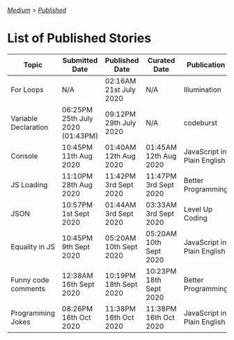 _[Medium](./README.md) > [Published](./Published.md)_

# List of Published Stories

| Topic                | Submitted Date                   | Published Date         | Curated Date           | Publication                 |
| -------------------- | -------------------------------- | ---------------------- | ---------------------- | --------------------------- |
| For Loops            | N/A                              | 02:16AM 21st July 2020 | N/A                    | Illumination                |
| Variable Declaration | 06:25PM 25th July 2020 (01:43PM) | 09:12PM 29th July 2020 | N/A                    | codeburst                   |
| Console              | 10:45PM 11th Aug 2020            | 01:40AM 12th Aug 2020  | 01:45AM 12th Aug 2020  | JavaScript in Plain English |
| JS Loading           | 11:10PM 28th Aug 2020            | 11:42PM 3rd Sept 2020  | 11:47PM 3rd Sept 2020  | Better Programming          |
| JSON                 | 10:57PM 1st Sept 2020            | 01:44AM 3rd Sept 2020  | 03:33AM 3rd Sept 2020  | Level Up Coding             |
| Equality in JS       | 10:45PM 9th Sept 2020            | 05:20AM 10th Sept 2020 | 05:20AM 10th Sept 2020 | JavaScript in Plain English |
| Funny code comments  | 12:38AM 16th Sept 2020           | 10:19PM 18th Sept 2020 | 10:23PM 18th Sept 2020 | Better Programming          |
| Programming Jokes    | 08:26PM 16th Oct 2020            | 11:38PM 16th Oct 2020  | 11:38PM 16th Oct 2020  | JavaScript in Plain English |
